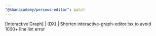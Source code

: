 ```yaml
---
"@khanacademy/perseus-editor": patch
---
```


[Interactive Graph] | (DX) | Shorten interactive-graph-editor.tsx to avoid 1000+ line lint error

